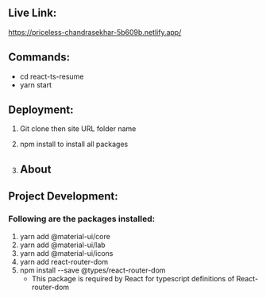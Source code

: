 ## Live Link: 
https://priceless-chandrasekhar-5b609b.netlify.app/
## Commands:
- cd react-ts-resume
- yarn start
  

## Deployment: 
1. Git clone then site URL folder name
2. npm install to install all packages
   
3. ## About 


## Project Development:
### Following are the packages installed:
   1. yarn add @material-ui/core
   2. yarn add @material-ui/lab
   3. yarn add @material-ui/icons 
   4. yarn add react-router-dom
   5. npm install --save @types/react-router-dom
      - This package is required by React for typescript definitions of React-router-dom
